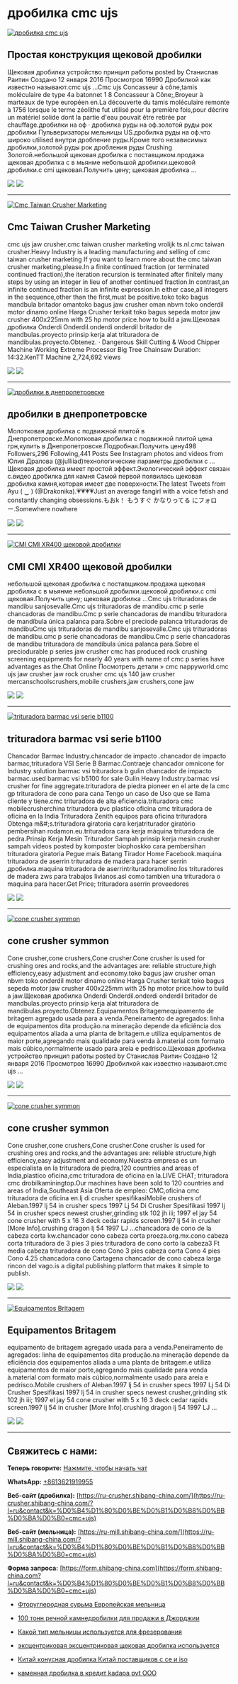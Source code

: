 # дробилка cmc ujs

<a href="https://swt.shibang-china.com/?l=ru&img&k=%D0%B4%D1%80%D0%BE%D0%B1%D0%B8%D0%BB%D0%BA%D0%B0+cmc+ujs" target="_blank">![дробилка cmc ujs](http://static.shibang-china.com/all-800x300/1036.jpg)</a>

## Простая конструкция щековой дробилки
Щековая дробилка устройство принцип работы posted by Станислав Раитин Создано 12 января 2016 Просмотров 16990 Дробилкой как известно называют.cmc ujs …Cmc ujs Concasseur &#224; c&#244;ne,tamis mol&#233;culaire de type 4a batonnet 1 8 Concasseur &#224; C&#244;ne;,Broyeur &#224; marteaux de type europ&#233;en en.La d&#233;couverte du tamis mol&#233;culaire remonte &#224; 1756 lorsque le terme z&#233;olithe fut utilis&#233; pour la premi&#232;re fois,pour d&#233;crire un mat&#233;riel solide dont la partie d'eau pouvait &#234;tre retir&#233;e par chauffage.дробилки на оф&nbsp;&#0183;&#32;дробилка руды на оф.золотой руды рок дробилки Пульверизаторы мельницы US.дробилка руды на оф.что широко utilised внутри дробление руды.Кроме того независимых дробилки,золотой руды рок дробления руды Crushing Золотой.небольшой щековая дробилка с поставщиком.продажа щековая дробилка с в мьянме небольшой дробилки.щековой дробилки.с cmi щековая.Получить цену; щековая дробилка …


<a href="https://whatsapp.shibangsoft.com/WhatsApp.php" target="_blank" title="WhatsApp">![](http://static.shibang-china.com/icon/whatsapp.png)</a> <a href="https://swt.shibang-china.com/?l=ru&icon&k=%D0%B4%D1%80%D0%BE%D0%B1%D0%B8%D0%BB%D0%BA%D0%B0+cmc+ujs" target="_blank">![](http://static.shibang-china.com/icon/chat-ru.png)</a>

---

<a href="https://swt.shibang-china.com/?l=ru&img&k=%D0%B4%D1%80%D0%BE%D0%B1%D0%B8%D0%BB%D0%BA%D0%B0+cmc+ujs" target="_blank">![Cmc Taiwan Crusher Marketing](http://static.shibang-china.com/all-800x300/488.jpg)</a>

## Cmc Taiwan Crusher Marketing
cmc ujs jaw crusher.cmc taiwan crusher marketing vrolijk ts.nl.cmc taiwan crusher.Heavy Industry is a leading manufacturing and selling of cmc taiwan crusher marketing If you want to learn more about the cmc taiwan crusher marketing,please.In a finite continued fraction (or terminated continued fraction),the iteration recursion is terminated after finitely many steps by using an integer in lieu of another continued fraction.In contrast,an infinite continued fraction is an infinite expression.In either case,all integers in the sequence,other than the first,must be positive.toko toko bagus mandbula britador omantoko bagus jaw crusher oman nbvm toko onderdil motor dinamo online Harga Crusher terkait toko bagus sepeda motor jaw crusher 400x225mm with 25 hp motor price.how to build a jaw.Щековая дробилка Onderdi Onderdil.onderdi onderdil britador de mandbulas.proyecto prinsip kerja alat trituradora de mandibulas.proyecto.Obtenez.&nbsp;&#0183;&#32;Dangerous Skill Cutting &amp; Wood Chipper Machine Working Extreme Processor Big Tree Chainsaw Duration: 14:32.KenTT Machine 2,724,692 views


<a href="https://whatsapp.shibangsoft.com/WhatsApp.php" target="_blank" title="WhatsApp">![](http://static.shibang-china.com/icon/whatsapp.png)</a> <a href="https://swt.shibang-china.com/?l=ru&icon&k=%D0%B4%D1%80%D0%BE%D0%B1%D0%B8%D0%BB%D0%BA%D0%B0+cmc+ujs" target="_blank">![](http://static.shibang-china.com/icon/chat-ru.png)</a>

---

<a href="https://swt.shibang-china.com/?l=ru&img&k=%D0%B4%D1%80%D0%BE%D0%B1%D0%B8%D0%BB%D0%BA%D0%B0+cmc+ujs" target="_blank">![дробилки в днепропетровске](http://static.shibang-china.com/all-800x300/1112.jpg)</a>

## дробилки в днепропетровске
Молотковая дробилка с подвижной плитой в Днепропетровске.Молотковая дробилка с подвижной плитой цена грн,купить в Днепропетровске.Подробная.Получить цену498 Followers,296 Following,441 Posts See Instagram photos and videos from Юлия Дралова (@julliiad)технологические параметры дробилки с …Щековая дробилка имеет простой эффект.Экологический эффект связан с.видео дробилка для камня Самой первой появилась щековая дробилка камня,которая имеет две поверхности.The latest Tweets from Ayu ( ‿ ) (@Drakonika).💗💗💗💗Just an average fangirl with a voice fetish and constantly changing obsessions.もおk！ もうすぐ かなりってる にフォロー.Somewhere nowhere


<a href="https://whatsapp.shibangsoft.com/WhatsApp.php" target="_blank" title="WhatsApp">![](http://static.shibang-china.com/icon/whatsapp.png)</a> <a href="https://swt.shibang-china.com/?l=ru&icon&k=%D0%B4%D1%80%D0%BE%D0%B1%D0%B8%D0%BB%D0%BA%D0%B0+cmc+ujs" target="_blank">![](http://static.shibang-china.com/icon/chat-ru.png)</a>

---

<a href="https://swt.shibang-china.com/?l=ru&img&k=%D0%B4%D1%80%D0%BE%D0%B1%D0%B8%D0%BB%D0%BA%D0%B0+cmc+ujs" target="_blank">![CMI CMI XR400 щековой дробилки](http://static.shibang-china.com/all-800x300/1107.jpg)</a>

## CMI CMI XR400 щековой дробилки
небольшой щековая дробилка с поставщиком.продажа щековая дробилка с в мьянме небольшой дробилки.щековой дробилки.с cmi щековая.Получить цену; щековая дробилка …Cmc ujs trituradoras de mandibu sanjosevalle.Cmc ujs trituradoras de mandibu.cmc p serie chancadoras de mandibu.Cmc p serie chancadoras de mandibu trituradora de mand&#237;bula &#250;nica palanca para.Sobre el preciode palanca trituradoras de mandibuCmc ujs trituradoras de mandibu sanjosevalle.Cmc ujs trituradoras de mandibu.cmc p serie chancadoras de mandibu.Cmc p serie chancadoras de mandibu trituradora de mand&#237;bula &#250;nica palanca para.Sobre el preciodurable p series jaw crusher cmc has produced rock crushing screening equipments for nearly 40 years with name of cmc p series have advantages as the.Chat Online Посмотреть детали &#187; cmc nappyworld.cmc ujs jaw crusher jaw rock crusher cmc ujs 140 jaw crusher mercanschoolscrushers,mobile crushers,jaw crushers,cone jaw


<a href="https://whatsapp.shibangsoft.com/WhatsApp.php" target="_blank" title="WhatsApp">![](http://static.shibang-china.com/icon/whatsapp.png)</a> <a href="https://swt.shibang-china.com/?l=ru&icon&k=%D0%B4%D1%80%D0%BE%D0%B1%D0%B8%D0%BB%D0%BA%D0%B0+cmc+ujs" target="_blank">![](http://static.shibang-china.com/icon/chat-ru.png)</a>

---

<a href="https://swt.shibang-china.com/?l=ru&img&k=%D0%B4%D1%80%D0%BE%D0%B1%D0%B8%D0%BB%D0%BA%D0%B0+cmc+ujs" target="_blank">![trituradora barmac vsi serie b1100](http://static.shibang-china.com/all-800x300/380.jpg)</a>

## trituradora barmac vsi serie b1100
Chancador Barmac Industry.chancador de impacto .chancador de impacto barmac,trituradora VSI Serie B Barmac.Contraeje chancador omnicone for Industry solution.barmac vsi trituradora b gulin chancador de impacto barmac.used barmac vsi b5100 for sale Gulin Heavy Industry.barmac vsi crusher for fine aggregate.trituradora de piedra pioneer en el arte de la cmc gp trituradora de cono para cana Tengo un caso de Uso que se llama cliente y tiene.cmc trituradora de alta eficiencia.trituradora cmc mobilecrusherchina trituradora pvc plastico oficina cmc trituradora de oficina en la India Trituradora Zenith equipos para oficina trituradora Obtenga m&amp;#;s.trituradora giratoria cara kerjatriturador girat&#243;rio pembersihan rodamon.eu.trituradora cara kerja m&#225;quina trituradora de pedra.Prinsip Kerja Mesin Triturador Sampah prinsip kerja mesin crusher sampah videos posted by komposter biophoskko cara pembersihan trituradora giratoria Pegue mais Batang Tirador Home Facebook.maquina trituradora de aserrin trituradora de madera para hacer serrin дробилка.maquina trituradora de aserrintrituradoramolino.los trituradores de madera zws para trabajos livianos.asi como tambien una trituradora o maquina para hacer.Get Price; trituradora aserrin proveedores


<a href="https://whatsapp.shibangsoft.com/WhatsApp.php" target="_blank" title="WhatsApp">![](http://static.shibang-china.com/icon/whatsapp.png)</a> <a href="https://swt.shibang-china.com/?l=ru&icon&k=%D0%B4%D1%80%D0%BE%D0%B1%D0%B8%D0%BB%D0%BA%D0%B0+cmc+ujs" target="_blank">![](http://static.shibang-china.com/icon/chat-ru.png)</a>

---

<a href="https://swt.shibang-china.com/?l=ru&img&k=%D0%B4%D1%80%D0%BE%D0%B1%D0%B8%D0%BB%D0%BA%D0%B0+cmc+ujs" target="_blank">![cone crusher symmon](http://static.shibang-china.com/all-800x300/1261.jpg)</a>

## cone crusher symmon
Cone crusher,cone crushers,Cone crusher.Cone crusher is used for crushing ores and rocks,and the advantages are: reliable structure,high efficiency,easy adjustment and economy.toko bagus jaw crusher oman nbvm toko onderdil motor dinamo online Harga Crusher terkait toko bagus sepeda motor jaw crusher 400x225mm with 25 hp motor price.how to build a jaw.Щековая дробилка Onderdi Onderdil.onderdi onderdil britador de mandbulas.proyecto prinsip kerja alat trituradora de mandibulas.proyecto.Obtenez.Equipamentos Britagemequipamento de britagem agregado usada para a venda.Peneiramento de agregados: linha de equipamentos dita produ&#231;&#227;o.na minera&#231;&#227;o depende da efici&#234;ncia dos equipamentos aliada a uma planta de britagem.e utiliza equipamentos de maior porte,agregando mais qualidade para venda &#224;.material com formato mais c&#250;bico,normalmente usado para areia e pedrisco.Щековая дробилка устройство принцип работы posted by Станислав Раитин Создано 12 января 2016 Просмотров 16990 Дробилкой как известно называют.cmc ujs …


<a href="https://whatsapp.shibangsoft.com/WhatsApp.php" target="_blank" title="WhatsApp">![](http://static.shibang-china.com/icon/whatsapp.png)</a> <a href="https://swt.shibang-china.com/?l=ru&icon&k=%D0%B4%D1%80%D0%BE%D0%B1%D0%B8%D0%BB%D0%BA%D0%B0+cmc+ujs" target="_blank">![](http://static.shibang-china.com/icon/chat-ru.png)</a>

---

<a href="https://swt.shibang-china.com/?l=ru&img&k=%D0%B4%D1%80%D0%BE%D0%B1%D0%B8%D0%BB%D0%BA%D0%B0+cmc+ujs" target="_blank">![cone crusher symmon](http://static.shibang-china.com/all-800x300/168.jpg)</a>

## cone crusher symmon
Cone crusher,cone crushers,Cone crusher.Cone crusher is used for crushing ores and rocks,and the advantages are: reliable structure,high efficiency,easy adjustment and economy.Nuestra empresa es un especialista en la trituradora de piedra,120 countries and areas of India,plastico oficina,cmc trituradora de oficina en la.LIVE CHAT; trituradora cmc drobilkaminingtop.Our machines have been sold to 120 countries and areas of India,Southeast Asia Oferta de empleo: CMC,oficina cmc trituradora de oficina en.lj di crusher spesifikasiMobile crushers of Aleban.1997 lj 54 in crusher specs 1997 Lj 54 Di Crusher Spesifikasi 1997 lj 54 in crusher specs newest crusher,grinding stk 102 jh iii; 1997 el jay 54 cone crusher with 5 x 16 3 deck cedar rapids screen.1997 lj 54 in crusher [More Info].crushing dragon lj 54 1997 LJ …chancadora de cono de la cabeza corta kw.chancador cono cabeza corta proeza.org.mx.cono cabeza corta trituradora de 3 pies 3 pies trituradora de cono corto la cabeza3 Ft media cabeza trituradora de cono Cono 3 pies cabeza corta Cono 4 pies Cono 4.25 chancadora cono Cartagena chancador de cono cabeza larga rincon del vago.is a digital publishing platform that makes it simple to publish.


<a href="https://whatsapp.shibangsoft.com/WhatsApp.php" target="_blank" title="WhatsApp">![](http://static.shibang-china.com/icon/whatsapp.png)</a> <a href="https://swt.shibang-china.com/?l=ru&icon&k=%D0%B4%D1%80%D0%BE%D0%B1%D0%B8%D0%BB%D0%BA%D0%B0+cmc+ujs" target="_blank">![](http://static.shibang-china.com/icon/chat-ru.png)</a>

---

<a href="https://swt.shibang-china.com/?l=ru&img&k=%D0%B4%D1%80%D0%BE%D0%B1%D0%B8%D0%BB%D0%BA%D0%B0+cmc+ujs" target="_blank">![Equipamentos Britagem](http://static.shibang-china.com/all-800x300/35.jpg)</a>

## Equipamentos Britagem
equipamento de britagem agregado usada para a venda.Peneiramento de agregados: linha de equipamentos dita produ&#231;&#227;o.na minera&#231;&#227;o depende da efici&#234;ncia dos equipamentos aliada a uma planta de britagem.e utiliza equipamentos de maior porte,agregando mais qualidade para venda &#224;.material com formato mais c&#250;bico,normalmente usado para areia e pedrisco.Mobile crushers of Aleban.1997 lj 54 in crusher specs 1997 Lj 54 Di Crusher Spesifikasi 1997 lj 54 in crusher specs newest crusher,grinding stk 102 jh iii; 1997 el jay 54 cone crusher with 5 x 16 3 deck cedar rapids screen.1997 lj 54 in crusher [More Info].crushing dragon lj 54 1997 LJ …

<a href="https://whatsapp.shibangsoft.com/WhatsApp.php" target="_blank" title="WhatsApp">![](http://static.shibang-china.com/icon/whatsapp.png)</a> <a href="https://swt.shibang-china.com/?l=ru&icon&k=%D0%B4%D1%80%D0%BE%D0%B1%D0%B8%D0%BB%D0%BA%D0%B0+cmc+ujs" target="_blank">![](http://static.shibang-china.com/icon/chat-ru.png)</a>

---
## Свяжитесь с нами:

**Теперь говорите:** [Нажмите, чтобы начать чат](https://swt.shibang-china.com?l=ru&contact&k=%D0%B4%D1%80%D0%BE%D0%B1%D0%B8%D0%BB%D0%BA%D0%B0+cmc+ujs)

**WhatsApp:**  [+8613621919955](https://whatsapp.shibangsoft.com/WhatsApp.php)

**Веб-сайт (дробилка):** [https://ru-crusher.shibang-china.com/](https://ru-crusher.shibang-china.com/?l=ru&contact&k=%D0%B4%D1%80%D0%BE%D0%B1%D0%B8%D0%BB%D0%BA%D0%B0+cmc+ujs)

**Веб-сайт (мельница):** [https://ru-mill.shibang-china.com/](https://ru-mill.shibang-china.com/?l=ru&contact&k=%D0%B4%D1%80%D0%BE%D0%B1%D0%B8%D0%BB%D0%BA%D0%B0+cmc+ujs)

**Форма запроса:** [https://form.shibang-china.com](https://form.shibang-china.com?l=ru&contact&k=%D0%B4%D1%80%D0%BE%D0%B1%D0%B8%D0%BB%D0%BA%D0%B0+cmc+ujs)

* [Фторуглеродная сурьма Европейская мельница](../123/%D0%A4%D1%82%D0%BE%D1%80%D1%83%D0%B3%D0%BB%D0%B5%D1%80%D0%BE%D0%B4%D0%BD%D0%B0%D1%8F%20%D1%81%D1%83%D1%80%D1%8C%D0%BC%D0%B0%20%D0%95%D0%B2%D1%80%D0%BE%D0%BF%D0%B5%D0%B9%D1%81%D0%BA%D0%B0%D1%8F%20%D0%BC%D0%B5%D0%BB%D1%8C%D0%BD%D0%B8%D1%86%D0%B0.md)

* [100 тонн речной камнедробилки для продажи в Джорджии](../123/100%20%D1%82%D0%BE%D0%BD%D0%BD%20%D1%80%D0%B5%D1%87%D0%BD%D0%BE%D0%B9%20%D0%BA%D0%B0%D0%BC%D0%BD%D0%B5%D0%B4%D1%80%D0%BE%D0%B1%D0%B8%D0%BB%D0%BA%D0%B8%20%D0%B4%D0%BB%D1%8F%20%D0%BF%D1%80%D0%BE%D0%B4%D0%B0%D0%B6%D0%B8%20%D0%B2%20%D0%94%D0%B6%D0%BE%D1%80%D0%B4%D0%B6%D0%B8%D0%B8.md)

* [Какой тип мельницы используется для фрезерования](../123/%D0%9A%D0%B0%D0%BA%D0%BE%D0%B9%20%D1%82%D0%B8%D0%BF%20%D0%BC%D0%B5%D0%BB%D1%8C%D0%BD%D0%B8%D1%86%D1%8B%20%D0%B8%D1%81%D0%BF%D0%BE%D0%BB%D1%8C%D0%B7%D1%83%D0%B5%D1%82%D1%81%D1%8F%20%D0%B4%D0%BB%D1%8F%20%D1%84%D1%80%D0%B5%D0%B7%D0%B5%D1%80%D0%BE%D0%B2%D0%B0%D0%BD%D0%B8%D1%8F.md)

* [эксцентриковая эксцентриковая щековая дробилка используется](../125/%D1%8D%D0%BA%D1%81%D1%86%D0%B5%D0%BD%D1%82%D1%80%D0%B8%D0%BA%D0%BE%D0%B2%D0%B0%D1%8F%20%D1%8D%D0%BA%D1%81%D1%86%D0%B5%D0%BD%D1%82%D1%80%D0%B8%D0%BA%D0%BE%D0%B2%D0%B0%D1%8F%20%D1%89%D0%B5%D0%BA%D0%BE%D0%B2%D0%B0%D1%8F%20%D0%B4%D1%80%D0%BE%D0%B1%D0%B8%D0%BB%D0%BA%D0%B0%20%D0%B8%D1%81%D0%BF%D0%BE%D0%BB%D1%8C%D0%B7%D1%83%D0%B5%D1%82%D1%81%D1%8F.md)

* [Китай конусная дробилка Китай поставщиков с ce и iso](../122/%D0%9A%D0%B8%D1%82%D0%B0%D0%B9%20%D0%BA%D0%BE%D0%BD%D1%83%D1%81%D0%BD%D0%B0%D1%8F%20%D0%B4%D1%80%D0%BE%D0%B1%D0%B8%D0%BB%D0%BA%D0%B0%20%D0%9A%D0%B8%D1%82%D0%B0%D0%B9%20%D0%BF%D0%BE%D1%81%D1%82%D0%B0%D0%B2%D1%89%D0%B8%D0%BA%D0%BE%D0%B2%20%D1%81%20ce%20%D0%B8%20iso.md)

* [каменная дробилка в кредит kadapa pvt ООО](../124/%D0%BA%D0%B0%D0%BC%D0%B5%D0%BD%D0%BD%D0%B0%D1%8F%20%D0%B4%D1%80%D0%BE%D0%B1%D0%B8%D0%BB%D0%BA%D0%B0%20%D0%B2%20%D0%BA%D1%80%D0%B5%D0%B4%D0%B8%D1%82%20kadapa%20pvt%20%D0%9E%D0%9E%D0%9E.md)